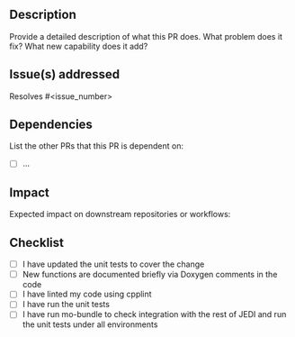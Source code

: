 ## Description

Provide a detailed description of what this PR does. What problem does it fix? What new capability does it add?

## Issue(s) addressed

Resolves #<issue_number>

## Dependencies

List the other PRs that this PR is dependent on:
- [ ] ...

## Impact

Expected impact on downstream repositories or workflows:

## Checklist

- [ ] I have updated the unit tests to cover the change
- [ ] New functions are documented briefly via Doxygen comments in the code
- [ ] I have linted my code using cpplint
- [ ] I have run the unit tests
- [ ] I have run mo-bundle to check integration with the rest of JEDI and run the unit tests under all environments

